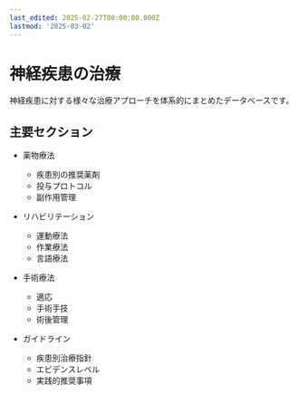 ```yaml
---
last_edited: 2025-02-27T00:00:00.000Z
lastmod: '2025-03-02'
---
```






# 神経疾患の治療

神経疾患に対する様々な治療アプローチを体系的にまとめたデータベースです。

## 主要セクション

- 薬物療法
  - 疾患別の推奨薬剤
  - 投与プロトコル
  - 副作用管理

- リハビリテーション
  - 運動療法
  - 作業療法
  - 言語療法

- 手術療法
  - 適応
  - 手術手技
  - 術後管理

- ガイドライン
  - 疾患別治療指針
  - エビデンスレベル
  - 実践的推奨事項 
